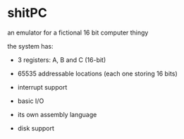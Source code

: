 # shitPC

an emulator for a fictional 16 bit computer thingy

the system has:

- 3 registers: A, B and C (16-bit)

- 65535 addressable locations (each one storing 16 bits)

- interrupt support

- basic I/O

- its own assembly language

- disk support